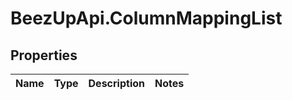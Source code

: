# BeezUpApi.ColumnMappingList

## Properties
Name | Type | Description | Notes
------------ | ------------- | ------------- | -------------


